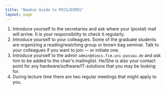 ```yaml
---
title: "Newbie Guide to MICS/DIMIS"
layout: page
---
```


1. Introduce yourself to the secretaries and ask where your (postal)
   mail will arrive. It is your responsibility to check it regularly.
2. Introduce yourself to your colleagues. Some of the graduate
   students are organizing a reading/watching group or brown bag
   seminar. Talk to your colleagues if you want to join -- or initiate
   one.
3. Introduce yourself to the admin `admin@dimis.fim.uni-passau.de` and
   ask him to be added to the chair's mailinglist. He/She is also your
   contact point for any hardware/software/IT-solutions that you may
   be looking for.
4. During lecture time there are two regular meetings that might apply
   to you.
